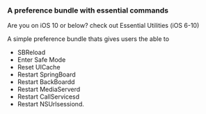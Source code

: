 ### A preference bundle with essential commands
Are you on iOS 10 or below? check out Essential Utilities (iOS 6-10)


A simple preference bundle thats gives users the able to
- SBReload
- Enter Safe Mode
- Reset UICache
- Restart SpringBoard
- Restart BackBoardd
- Restart MediaServerd
- Restart CallServicesd
- Restart NSUrlsessiond.